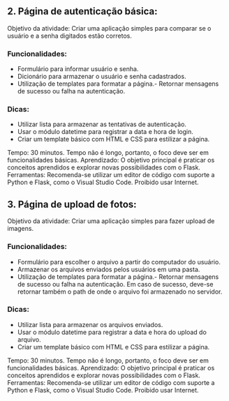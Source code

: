 ## 2. Página de autenticação básica:

Objetivo da atividade: Criar uma aplicação simples para comparar se o usuário e a senha digitados estão corretos.

### Funcionalidades:

- Formulário para informar usuário e senha.
- Dicionário para armazenar o usuário e senha cadastrados.
- Utilização de templates para formatar a página.- Retornar mensagens de sucesso ou falha na autenticação.

### Dicas:

- Utilizar lista para armazenar as tentativas de autenticação.
- Usar o módulo datetime para registrar a data e hora de login.
- Criar um template básico com HTML e CSS para estilizar a página.

Tempo: 30 minutos. Tempo não é longo, portanto, o foco deve ser em funcionalidades básicas.
Aprendizado: O objetivo principal é praticar os conceitos aprendidos e explorar novas possibilidades com o Flask.
Ferramentas: Recomenda-se utilizar um editor de código com suporte a Python e Flask, como o Visual Studio Code.
Proibido usar Internet.

## 3. Página de upload de fotos:

Objetivo da atividade: Criar uma aplicação simples para fazer upload de imagens.

### Funcionalidades:

- Formulário para escolher o arquivo a partir do computador do usuário.
- Armazenar os arquivos enviados pelos usuários em uma pasta.
- Utilização de templates para formatar a página.- Retornar mensagens de sucesso ou falha na autenticação. Em caso de sucesso, deve-se retornar também o path de onde o arquivo foi armazenado no servidor.

### Dicas:

- Utilizar lista para armazenar os arquivos enviados.
- Usar o módulo datetime para registrar a data e hora do upload do arquivo.
- Criar um template básico com HTML e CSS para estilizar a página.

Tempo: 30 minutos. Tempo não é longo, portanto, o foco deve ser em funcionalidades básicas.
Aprendizado: O objetivo principal é praticar os conceitos aprendidos e explorar novas possibilidades com o Flask.
Ferramentas: Recomenda-se utilizar um editor de código com suporte a Python e Flask, como o Visual Studio Code.
Proibido usar Internet.
